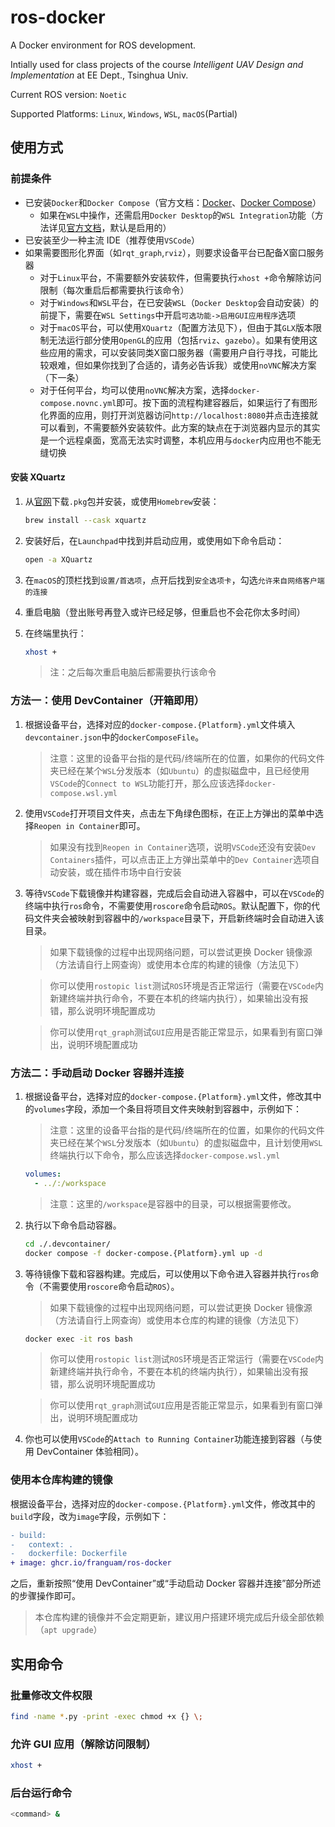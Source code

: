 # ros-docker

A Docker environment for ROS development.

Intially used for class projects of the course _Intelligent UAV Design and Implementation_ at EE Dept., Tsinghua Univ.

Current ROS version: `Noetic`

Supported Platforms: `Linux`, `Windows`, `WSL`, `macOS`(Partial)

## 使用方式

### 前提条件

- 已安装`Docker`和`Docker Compose`（官方文档：[Docker](https://docs.docker.com/get-docker/)、[Docker Compose](https://docs.docker.com/compose/install/)）
   - 如果在`WSL`中操作，还需启用`Docker Desktop`的`WSL Integration`功能（方法详见[官方文档](https://docs.docker.com/desktop/features/wsl/#enabling-docker-support-in-wsl-2-distributions)，默认是启用的）
- 已安装至少一种主流 IDE（推荐使用`VSCode`）
- 如果需要图形化界面（如`rqt_graph`,`rviz`），则要求设备平台已配备X窗口服务器
   - 对于`Linux`平台，不需要额外安装软件，但需要执行`xhost +`命令解除访问限制（每次重启后都需要执行该命令）
   - 对于`Windows`和`WSL`平台，在已安装`WSL`（`Docker Desktop`会自动安装）的前提下，需要在`WSL Settings`中开启`可选功能->启用GUI应用程序`选项
   - 对于`macOS`平台，可以使用`XQuartz`（配置方法见下），但由于其`GLX`版本限制无法运行部分使用`OpenGL`的应用（包括`rviz`、`gazebo`）。如果有使用这些应用的需求，可以安装同类X窗口服务器（需要用户自行寻找，可能比较艰难，但如果你找到了合适的，请务必告诉我）或使用`noVNC`解决方案（下一条）
   - 对于任何平台，均可以使用`noVNC`解决方案，选择`docker-compose.novnc.yml`即可。按下面的流程构建容器后，如果运行了有图形化界面的应用，则打开浏览器访问`http://localhost:8080`并点击连接就可以看到，不需要额外安装软件。此方案的缺点在于浏览器内显示的其实是一个远程桌面，宽高无法实时调整，本机应用与`docker`内应用也不能无缝切换
 
#### 安装 XQuartz

1. 从[官网](https://www.xquartz.org/index.html)下载`.pkg`包并安装，或使用`Homebrew`安装：

   ```bash
   brew install --cask xquartz
   ```

2. 安装好后，在`Launchpad`中找到并启动应用，或使用如下命令启动：

   ```bash
   open -a XQuartz
   ```

3. 在`macOS`的顶栏找到`设置/首选项`，点开后找到`安全选项卡`，勾选`允许来自网络客户端的连接`
4. 重启电脑（登出账号再登入或许已经足够，但重启也不会花你太多时间）
5. 在终端里执行：

   ```bash
   xhost +
   ```

   > 注：之后每次重启电脑后都需要执行该命令

### 方法一：使用 DevContainer（开箱即用）

1. 根据设备平台，选择对应的`docker-compose.{Platform}.yml`文件填入`devcontainer.json`中的`dockerComposeFile`。

   > 注意：这里的设备平台指的是代码/终端所在的位置，如果你的代码文件夹已经在某个`WSL`分发版本（如`Ubuntu`）的虚拟磁盘中，且已经使用`VSCode`的`Connect to WSL`功能打开，那么应该选择`docker-compose.wsl.yml`

2. 使用`VSCode`打开项目文件夹，点击左下角绿色图标，在正上方弹出的菜单中选择`Reopen in Container`即可。

   > 如果没有找到`Reopen in Container`选项，说明`VSCode`还没有安装`Dev Containers`插件，可以点击正上方弹出菜单中的`Dev Container`选项自动安装，或在插件市场中自行安装

3. 等待`VSCode`下载镜像并构建容器，完成后会自动进入容器中，可以在`VSCode`的终端中执行`ros`命令，不需要使用`roscore`命令启动`ROS`。默认配置下，你的代码文件夹会被映射到容器中的`/workspace`目录下，开启新终端时会自动进入该目录。

   > 如果下载镜像的过程中出现网络问题，可以尝试更换 Docker 镜像源（方法请自行上网查询）或使用本仓库的构建的镜像（方法见下）

   > 你可以使用`rostopic list`测试`ROS`环境是否正常运行（需要在`VSCode`内新建终端并执行命令，不要在本机的终端内执行），如果输出没有报错，那么说明环境配置成功
   
   > 你可以使用`rqt_graph`测试`GUI`应用是否能正常显示，如果看到有窗口弹出，说明环境配置成功

### 方法二：手动启动 Docker 容器并连接

1. 根据设备平台，选择对应的`docker-compose.{Platform}.yml`文件，修改其中的`volumes`字段，添加一个条目将项目文件夹映射到容器中，示例如下：

   > 注意：这里的设备平台指的是代码/终端所在的位置，如果你的代码文件夹已经在某个`WSL`分发版本（如`Ubuntu`）的虚拟磁盘中，且计划使用`WSL`终端执行以下命令，那么应该选择`docker-compose.wsl.yml`

   ```yaml
   volumes:
     - ../:/workspace
   ```

   > 注意：这里的`/workspace`是容器中的目录，可以根据需要修改。

2. 执行以下命令启动容器。

   ```bash
   cd ./.devcontainer/
   docker compose -f docker-compose.{Platform}.yml up -d
   ```

3. 等待镜像下载和容器构建。完成后，可以使用以下命令进入容器并执行`ros`命令（不需要使用`roscore`命令启动`ROS`）。

   > 如果下载镜像的过程中出现网络问题，可以尝试更换 Docker 镜像源（方法请自行上网查询）或使用本仓库的构建的镜像（方法见下）

   ```bash
   docker exec -it ros bash
   ```

   > 你可以使用`rostopic list`测试`ROS`环境是否正常运行（需要在`VSCode`内新建终端并执行命令，不要在本机的终端内执行），如果输出没有报错，那么说明环境配置成功
   
   > 你可以使用`rqt_graph`测试`GUI`应用是否能正常显示，如果看到有窗口弹出，说明环境配置成功

4. 你也可以使用`VSCode`的`Attach to Running Container`功能连接到容器（与使用 DevContainer 体验相同）。

### 使用本仓库构建的镜像

根据设备平台，选择对应的`docker-compose.{Platform}.yml`文件，修改其中的`build`字段，改为`image`字段，示例如下：

```diff
- build:
-   context: .
-   dockerfile: Dockerfile
+ image: ghcr.io/franguam/ros-docker
```

之后，重新按照“使用 DevContainer”或“手动启动 Docker 容器并连接”部分所述的步骤操作即可。

> 本仓库构建的镜像并不会定期更新，建议用户搭建环境完成后升级全部依赖（`apt upgrade`）

## 实用命令

### 批量修改文件权限

```bash
find -name *.py -print -exec chmod +x {} \;
```

### 允许 GUI 应用（解除访问限制）

```bash
xhost +
```

### 后台运行命令

```bash
<command> &
```
